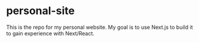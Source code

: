 # personal-site
This is the repo for my personal website.  My goal is to use Next.js to build it to gain experience with Next/React.
